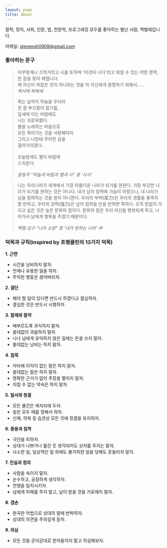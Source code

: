 ```yaml
---
layout: page
title: About
---
```

철학, 정치, 사회, 인문, 법, 천문학, 프로그래밍 모두를 좋아하는 별난 사람,
책벌레입니다.

이메일: <a href="mailto:stevenoh0908@gmail.com">stevenoh0908@gmail.com</a>

### 좋아하는 문구

> 아무렇게나 끄적거리고 시를 토하며 '이것이 나다'라고 외칠 수 있는 어떤 영역, 한 점을 찾아 헤맵니다.<br>
> 제 자신이 하찮은 것이 아니라는 것을 저 자신에게 증명하기 위해서......<br>
> _체사레 파베세_

> 죽는 날까지 하늘을 우러러<br>
> 한 점 부끄럼이 없기를,<br>
> 잎새에 이는 바람에도<br>
> 나는 괴로워했다.<br>
> 별을 노래하는 마음으로<br>
> 모든 죽어가는 것을 사랑해야지<br>
> 그리고 나한테 주어진 길을<br>
> 걸어가야겠다.<br><br>
> 오늘밤에도 별이 바람에<br>
> 스치운다.<br><br>
> _윤동주 "하늘과 바람과 별과 시" 중 '서시'_

> 나는 우리나라가 세계에서 가장 아름다운 나라가 되기를 원한다. 가장 부강한 나라가 되기를 원하는 것은 아니다. 내가 남의 침략에 가슴이 아팠으니, 내 나라가 남을 침략하는 것을 원치 아니한다. 우리의 부력(富力)은 우리의 생활을 풍족히 할 만하고, 우리의 강력(强力)은 남의 침략을 만을 만하면 족하다. 오직 한없이 가지고 싶은 것은 높은 문화의 힘이다. 문화의 힘은 우리 자신을 행복되게 하고, 나아가서 남에게 행복을 주겠기 때문이다.<br><br>
> _백범 김구 "나의 소원" 중 '내가 원하는 나라' 中_

### 덕목과 규칙(inspired by 프랭클린의 13가지 덕목)

**1. 근면**<br>
* 시간을 낭비하지 말자.
* 언제나 유용한 일을 하자.
* 무익한 행동은 끊어버리자.

**2. 결단**<br>
* 해야 할 일이 있다면 반드시 하겠다고 결심하자.
* 결심한 것은 반드시 시행하자.

**3. 절제와 절약**<br>
* 배부르도록 과식하지 말자.
* 쓸데없이 과음하지 말자.
* 나나 남에게 유익하지 않은 일에는 돈을 쓰지 말자.
* 쓸데없는 낭비는 하지 말자.

**4. 침묵**<br>
* 자타에 이익이 없는 말은 하지 말자.
* 쓸데없는 말은 하지 말자.
* 명확한 근거가 없이 주장을 펼치지 말자.
* 지킬 수 없는 약속은 하지 말자.

**5. 질서와 청결**<br>
* 모든 물건은 제자리에 두자.
* 일은 모두 때를 정해서 하자.
* 신체, 의복 등 습관상 모든 것에 청결을 유지하자.

**6. 중용과 침착**<br>
* 극단을 피하자.
* 상대가 나쁘거나 틀린 듯 생각되어도 상처를 주지는 말자.
* 사소한 일, 일상적인 일 외에도 불가피한 일을 당해도 흔들리자 말자.

**7. 진실과 정의**<br>
* 사람을 속이지 말자.
* 순수하고, 공정하게 생각하자.
* 언행을 일치시키자.
* 남에게 피해를 주지 말고, 남이 받을 것을 가로채지 말자.

**8. 겸손**<br>
* 완곡한 어법으로 상대의 말에 반박하자.
* 상대의 의견을 주의깊게 듣자.

**9. 의심**<br>
* 모든 것을 곧이곧대로 받아들이지 말고 의심해보자.
